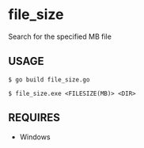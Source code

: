 # file_size
Search for the specified MB file

## USAGE
```
$ go build file_size.go
```
```
$ file_size.exe <FILESIZE(MB)> <DIR>
```

## REQUIRES
- Windows
